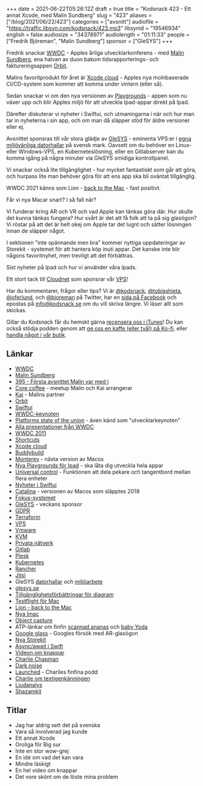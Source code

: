 +++
date = 2021-06-22T05:26:12Z
draft = true
title = "Kodsnack 423 - Ett annat Xcode, med Malin Sundberg"
slug = "423"
aliases = ["/blog/2021/06/22/423"]
categories = ["avsnitt"]
audiofile = "https://traffic.libsyn.com/kodsnack/423.mp3"
libsynid = "19546934"
english = false
audiosize = "34378971"
audiolength = "01:11:33"
people = ["Fredrik Björeman", "Malin Sundberg"]
sponsor = ["GleSYS"]
+++

Fredrik snackar [WWDC](https://developer.apple.com/wwdc21/) - Apples årliga utvecklarkonferens - med [Malin Sundberg](https://twitter.com/malinsundberg), ena halvan av duon bakom tidsrapporterings- och faktureringsappen [Orbit](https://timeinorbit.com/).

Malins favoritprodukt för året är [Xcode cloud](https://developer.apple.com/videos/play/wwdc2021/10267/) - Apples nya molnbaserade CI/CD-system som kommer att komma under vintern (eller så).

Sedan snackar vi om den nya versionen av [Playgrounds](https://www.imore.com/wwdc-2021-apple-debuts-massive-swift-playgrounds-update-ipados-15) - appen som nu växer upp och blir Apples miljö för att utveckla Ipad-appar direkt på Ipad.

Därefter diskuterar vi nyheter i Swiftui, och utmaningarna i när och hur man tar in nyheterna i sin app, och om man då släpper stöd för äldre versioner eller ej.

Avsnittet sponsras till vår stora glädje av [GleSYS](https://glesys.se/) - eminenta VPS:er i [egna miljövänliga datorhallar](https://glesys.se/datacenter) på svensk mark. Oavsett om du behöver en Linux- eller Windows-VPS, en Kuberneteslösning, eller en Gitlabserver kan du komma igång på några minuter via GleSYS smidiga kontrollpanel.

Vi snackar också lite tillgänglighet - hur mycket fantastiskt som går att göra, och hurpass lite man behöver göra för att ens app ska bli oväntat tillgänglig.

WWDC 2021 känns som Lion - [back to the Mac](https://www.youtube.com/watch?v=klM4NmB_CTY&list=PL6E1645BADEB54E16) - fast positivt.

Får vi nya Macar snart? I så fall när?

Vi funderar kring AR och VR och vad Apple kan tänkas göra där. Hur skulle det kunna tänkas fungera? Hur svårt är det att få folk att ta på sig glasögon? Vi röstar på att det är helt okej om Apple tar det lugnt och sätter lösningen innan de släpper något.

I sektionen "inte spännande men bra" kommer nyttiga uppdateringar av Storekit - systemet för att hantera köp inuti appar. Det kanske inte blir någons favoritnyhet, men trevligt att det förbättras.

Sist nyheter på Ipad och hur vi använder våra Ipads.

Ett stort tack till [Cloudnet](https://www.cloudnet.se) som sponsrar vår [VPS](https://en.wikipedia.org/wiki/Virtual_private_server)!

Har du kommentarer, frågor eller tips? Vi är [@kodsnack](https://www.twitter.com/kodsnack), [@tobiashieta](https://www.twitter.com/tobiashieta), [@oferlund](https://www.twitter.com/oferlund), och [@bjoreman](https://www.twitter.com/bjoreman) på Twitter, har en [sida på Facebook](https://www.facebook.com/kodsnack) och epostas på [info@kodsnack.se](mailto:info@kodsnack.se) om du vill skriva längre. Vi läser allt som skickas.

Gillar du Kodsnack får du hemskt gärna [recensera oss i iTunes](https://itunes.apple.com/se/podcast/kodsnack/id561631498?l=en)! Du kan också stödja podden genom att <a href="https://ko-fi.com/kodsnack" rel="payment">ge oss en kaffe (eller två!) på Ko-fi</a>, eller [handla något i vår butik](https://shop.spreadshirt.se/kodsnack/).

## Länkar ##
* [WWDC](https://developer.apple.com/wwdc21/)
* [Malin Sundberg](https://twitter.com/malinsundberg)
* [395 - Första avsnittet Malin var med i](https://kodsnack.se/395/)
* [Core coffee](https://twitter.com/CoreCoffeeYVR) - meetup Malin och Kai arrangerar
* [Kai](https://twitter.com/airkai) - Malins partner
* [Orbit](https://timeinorbit.com/)
* [Swiftui](https://developer.apple.com/xcode/swiftui/)
* [WWDC-keynoten](https://developer.apple.com/videos/play/wwdc2021/101/)
* [Platforms state of the union](https://developer.apple.com/videos/play/wwdc2021/102/) - även känd som "utvecklarkeynoten"
* [Alla presentationer från WWDC](https://developer.apple.com/wwdc21/sessions/)
* [WWDC 2011](https://www.imore.com/wwdc-2011)
* [Shortcuts](https://developer.apple.com/videos/play/wwdc2021/10232/)
* [Xcode cloud](https://developer.apple.com/videos/play/wwdc2021/10267/)
* [Buddybuild](https://www.bctechnology.com/news/2018/1/3/Vancouver-based-Buddybuild-Acquired-by-Apple-to-help-build-Developer-Tools-for-iOS-Community.cfm)
* [Monterey](https://www.apple.com/macos/monterey-preview/) - nästa version av Macos
* [Nya Playgrounds för Ipad](https://www.imore.com/wwdc-2021-apple-debuts-massive-swift-playgrounds-update-ipados-15) - ska låta dig utveckla hela appar
* [Universal control](https://www.theverge.com/2021/6/8/22523613/macos-monterey-wwdc-apple-ipad) - Funktionen att dela pekare och tangentbord mellan flera enheter
* [Nyheter i Swiftui](https://developer.apple.com/videos/play/wwdc2021/10018/)
* [Catalina](https://en.wikipedia.org/wiki/MacOS_Catalina) - versionen av Macos som släpptes 2019
* [Fokus-systemet](https://9to5mac.com/2021/06/17/opinion-focus-most-important-feature-ios-15/)
* [GleSYS](https://glesys.se/) - veckans sponsor
* [GDPR](https://en.wikipedia.org/wiki/General_Data_Protection_Regulation)
* [Terraform](https://en.wikipedia.org/wiki/Terraform_%28software%29)
* [VPS](https://en.wikipedia.org/wiki/Virtual_private_server)
* [Vmware](https://en.wikipedia.org/wiki/VMware)
* [KVM](https://en.wikipedia.org/wiki/Kernel-based_Virtual_Machine)
* [Privata nätverk](https://en.wikipedia.org/wiki/Virtual_private_network)
* [Gitlab](https://en.wikipedia.org/wiki/GitLab)
* [Plesk](https://en.wikipedia.org/wiki/Plesk)
* [Kubernetes](https://en.wikipedia.org/wiki/Kubernetes)
* [Rancher](https://rancher.com/)
* [Jitsi](https://en.wikipedia.org/wiki/Jitsi)
* GleSYS [datorhallar](https://glesys.se/datacenter) och [miljöarbete](https://glesys.se/foretaget/miljoarbete)
* [glesys.se](https://glesys.se/)
* [Tillgänglighetsförbättringar för diagram](https://developer.apple.com/videos/play/wwdc2021/10122/)
* [Testflight för Mac](https://developer.apple.com/videos/play/wwdc2021/10170/)
* [Lion - back to the Mac](https://www.youtube.com/watch?v=klM4NmB_CTY&list=PL6E1645BADEB54E16)
* [Nya Imac](https://www.apple.com/se/newsroom/2021/04/imac-features-all-new-design-in-vibrant-colors-m1-chip-and-45k-retina-display/)
* [Object capture](https://developer.apple.com/videos/play/wwdc2021/10076/)
* ATP-länkar om finfin [scannad ananas](https://twitter.com/MikkoH/status/1402136906587070469) och [baby Yoda](https://www.cephalopod.studio/blog/wwdc-2021-photogrammetry-make-your-own-3d-models-and-somehow-it-actually-worked)
* [Google glass](https://en.wikipedia.org/wiki/Google_Glass) - Googles försök med AR-glasögon
* [Nya Storekit](https://developer.apple.com/videos/play/wwdc2021/10114/)
* [Async/await i Swift](https://developer.apple.com/videos/play/wwdc2021/10132/)
* [Videon om knappar](https://developer.apple.com/videos/play/wwdc2021/10064/)
* [Charlie Chapman](https://charliemchapman.com/)
* [Dark noise](https://darknoise.app/)
* [Launched](https://launchedfm.com/) - Chariles finfina podd
* [Charlie om textigenkänningen](https://twitter.com/_chuckyc/status/1403436024844460041?s=20)
* [Ljudanalys](https://developer.apple.com/videos/play/wwdc2021/10036/)
* [Shazamkit](https://developer.apple.com/videos/play/wwdc2021/10045/)

## Titlar ##
* Jag har aldrig sett det på svenska
* Vara så involverad jag kunde
* Ett annat Xcode
* Oroliga för Big sur
* Inte en stor wow-grej
* En idé om vad det kan vara
* Mindre läskigt
* En hel video om knappar
* Det vore skönt om de löste mina problem